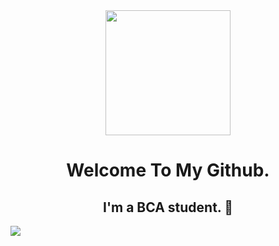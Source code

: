 <div align="center">
    <img height="200" src="https://avatars.githubusercontent.com/u/79753891?s=400&u=d46e253e46124b4adcd091c9f821c9c238229a1c&v=4" />
</div>

<h1 align="center">Welcome To My Github.</h1>

###

<h2 align="center">I'm a BCA student. 💂</h2>

[![](https://visitcount.itsvg.in/api?id=amitxhackz&label=Eye&pretty=false)](https://visitcount.itsvg.in) 

